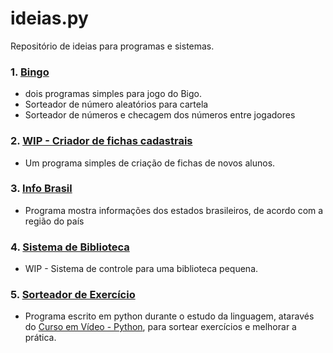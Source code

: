 # ideias.py
Repositório de ideias para programas e sistemas.
### 1. [**Bingo**](https://github.com/thiago-muniz/ideias.py/tree/master/Bingo)
   * dois programas simples para jogo do Bigo.
   * Sorteador de número aleatórios para cartela
   * Sorteador de números e checagem dos números entre jogadores
### 2. [**WIP - Criador de fichas cadastrais**](https://github.com/thiago-muniz/ideias.py/tree/master/Criador%20de%20fichas%20cadastrais)
   * Um programa simples de criação de fichas de novos alunos.
### 3. [**Info Brasil**](https://github.com/thiago-muniz/ideias.py/tree/master/Info_Brasil)
   * Programa mostra informações dos estados brasileiros, de acordo com a região do país
### 4. [**Sistema de Biblioteca**](https://github.com/thiago-muniz/ideias.py/tree/master/Sistema%20de%20Biblioteca)
   * WIP - Sistema de controle para uma biblioteca pequena.
### 5. [**Sorteador de Exercício**](https://github.com/thiago-muniz/ideias.py/tree/master/Sorteador%20de%20Exerc%C3%ADcios)
   * Programa escrito em python durante o estudo da linguagem, ataravés do [Curso em Vídeo - Python](https://www.youtube.com/playlist?list=PLHz_AreHm4dlKP6QQCekuIPky1CiwmdI6), para sortear exercícios e melhorar a prática.
